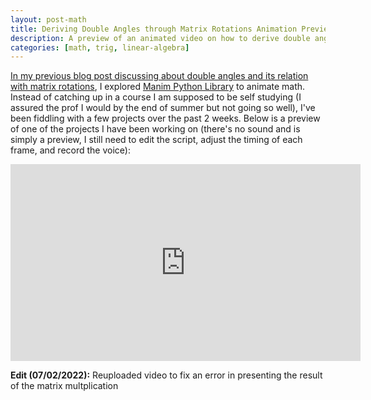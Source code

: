 ```yaml
---
layout: post-math                                                                   
title: Deriving Double Angles through Matrix Rotations Animation Preview
description: A preview of an animated video on how to derive double angles through matrix rotations
categories: [math, trig, linear-algebra]
---
```


[In my previous blog post discussing about double angles and its relation with matrix rotations](../double-angle-rot), I explored 
[Manim Python Library](https://www.manim.community/) to animate math. Instead of catching up in a course I am supposed to be 
self studying (I assured the prof I would by the end of summer but not going so well), I've been fiddling with a few projects 
over the past 2 weeks. Below is a preview of one of the projects I have been working on (there's no sound and is simply a preview, I 
still need to edit the script, adjust the timing of each frame, and record the voice):

<center>
<iframe width="560" height="315" src="https://www.youtube-nocookie.com/embed/hRs0t8G0ef0" title="YouTube video player" frameborder="0" allow="accelerometer; autoplay; clipboard-write; encrypted-media; gyroscope; picture-in-picture" allowfullscreen></iframe>
</center>

**Edit (07/02/2022):** Reuploaded video to fix an error in presenting the result of the matrix multplication



